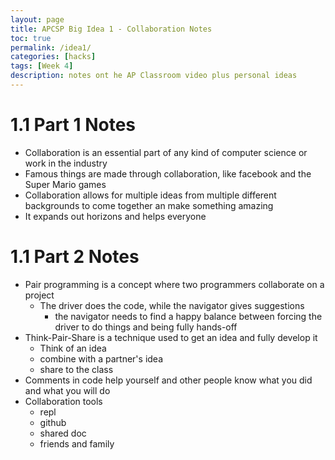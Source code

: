 ```yaml
---
layout: page
title: APCSP Big Idea 1 - Collaboration Notes
toc: true
permalink: /idea1/
categories: [hacks]
tags: [Week 4]
description: notes ont he AP Classroom video plus personal ideas
---
```

# 1.1 Part 1 Notes
- Collaboration is an essential part of any kind of computer science or work in the industry
- Famous things are made through collaboration, like facebook and the Super Mario games
- Collaboration allows for multiple ideas from multiple different backgrounds to come together an make something amazing
- It expands out horizons and helps everyone
# 1.1 Part 2 Notes
- Pair programming is a concept where two programmers collaborate on a project
    - The driver does the code, while the navigator gives suggestions
        - the navigator needs to find a happy balance between forcing the driver to do things and being fully hands-off
- Think-Pair-Share is a technique used to get an idea and fully develop it
    - Think of an idea
    - combine with a partner's idea
    - share to the class
- Comments in code help yourself and other people know what you did and what you will do
- Collaboration tools
    - repl
    - github
    - shared doc
    - friends and family
    